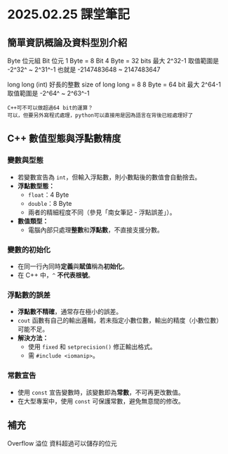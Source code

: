 # 2025.02.25 課堂筆記
## 簡單資訊概論及資料型別介紹
Byte 位元組
Bit 位元
1 Byte = 8 Bit
4 Byte = 32 bits
最大 2^32-1
取值範圍是 -2^32^ ~ 2^31^-1
也就是 -2147483648 ~ 2147483647

long long (int) 好長的整數
size of long long = 8
8 Byte = 64 bit
最大 2^64-1
取值範圍是 -2^64^ ~ 2^63^-1
```
C++可不可以做超過64 bit的運算？
可以，但要另外寫程式處理，python可以直接用是因為語言在背後已經處理好了
```

## C++ 數值型態與浮點數精度

### 變數與型態

- 若變數宣告為 `int`，但輸入浮點數，則小數點後的數值會自動捨去。
- **浮點數型態：**
  - `float`：4 Byte
  - `double`：8 Byte
  - 兩者的精細程度不同（參見「南女筆記 - 浮點誤差」）。
- **數值類型：**
  - 電腦內部只處理**整數**和**浮點數**，不直接支援分數。

### 變數的初始化

- 在同一行內同時**定義**與**賦值**稱為**初始化**。
- 在 C++ 中，`^` **不代表根號**。

### 浮點數的誤差

- **浮點數不精確**，通常存在極小的誤差。
- `cout` 函數有自己的輸出邏輯，若未指定小數位數，輸出的精度（小數位數）可能不足。
- **解決方法：**
  - 使用 `fixed` 和 `setprecision()` 修正輸出格式。
  - 需 `#include <iomanip>`。

### 常數宣告

- 使用 `const` 宣告變數時，該變數即為**常數**，不可再更改數值。
- 在大型專案中，使用 `const` 可保護常數，避免無意間的修改。

## 補充
Overflow 溢位
資料超過可以儲存的位元
